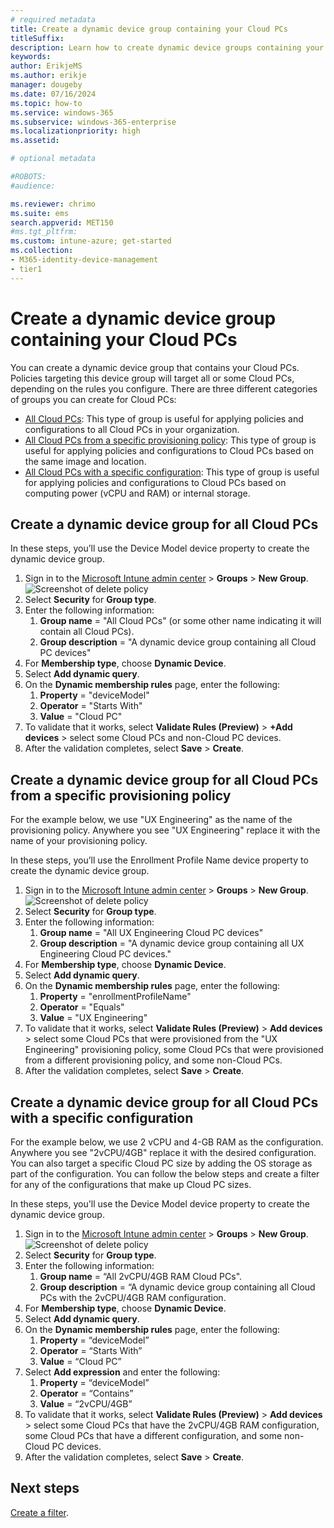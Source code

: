 ```yaml
---
# required metadata
title: Create a dynamic device group containing your Cloud PCs
titleSuffix:
description: Learn how to create dynamic device groups containing your Cloud PCs.
keywords:
author: ErikjeMS  
ms.author: erikje
manager: dougeby
ms.date: 07/16/2024
ms.topic: how-to
ms.service: windows-365
ms.subservice: windows-365-enterprise
ms.localizationpriority: high
ms.assetid: 

# optional metadata

#ROBOTS:
#audience:

ms.reviewer: chrimo
ms.suite: ems
search.appverid: MET150
#ms.tgt_pltfrm:
ms.custom: intune-azure; get-started
ms.collection:
- M365-identity-device-management
- tier1
---
```


# Create a dynamic device group containing your Cloud PCs

You can create a dynamic device group that contains your Cloud PCs. Policies targeting this device group will target all or some Cloud PCs, depending on the rules you configure. There are three different categories of groups you can create for Cloud PCs:

- [All Cloud PCs](#create-a-dynamic-device-group-for-all-cloud-pcs): This type of group is useful for applying policies and configurations to all Cloud PCs in your organization.
- [All Cloud PCs from a specific provisioning policy](#create-a-dynamic-device-group-for-all-cloud-pcs-from-a-specific-provisioning-policy): This type of group is useful for applying policies and configurations to Cloud PCs based on the same image and location.
- [All Cloud PCs with a specific configuration](#create-a-dynamic-device-group-for-all-cloud-pcs-with-a-specific-configuration): This type of group is useful for applying policies and configurations to Cloud PCs based on computing power (vCPU and RAM) or internal storage.

## Create a dynamic device group for all Cloud PCs

In these steps, you’ll use the Device Model device property to create the dynamic device group.

1. Sign in to the [Microsoft Intune admin center](https://go.microsoft.com/fwlink/?linkid=2109431) > **Groups** > **New Group**.
![Screenshot of delete policy](./media/create-dynamic-device-group-all-cloudpcs/create-group.png)
2. Select **Security** for **Group type**.
3. Enter the following information:
    1. **Group name** = "All Cloud PCs" (or some other name indicating it will contain all Cloud PCs).
    2. **Group description** = "A dynamic device group containing all Cloud PC devices"
4. For **Membership type**, choose **Dynamic Device**.
5. Select **Add dynamic query**.
6. On the **Dynamic membership rules** page, enter the following:
    1. **Property** = "deviceModel"
    2. **Operator** = "Starts With"
    3. **Value** = "Cloud PC"
7. To validate that it works, select **Validate Rules (Preview)** > **+Add devices** > select some Cloud PCs and non-Cloud PC devices.
8. After the validation completes, select **Save** > **Create**.

## Create a dynamic device group for all Cloud PCs from a specific provisioning policy

For the example below, we use "UX Engineering" as the name of the provisioning policy. Anywhere you see "UX Engineering" replace it with the name of your provisioning policy.

In these steps, you’ll use the Enrollment Profile Name device property to create the dynamic device group.

1. Sign in to the [Microsoft Intune admin center](https://go.microsoft.com/fwlink/?linkid=2109431) > **Groups** > **New Group**.
![Screenshot of delete policy](./media/create-dynamic-device-group-all-cloudpcs/create-group.png)
2. Select **Security** for **Group type**.
3. Enter the following information:
    1. **Group name** = "All UX Engineering Cloud PC devices"
    2. **Group description** = "A dynamic device group containing all UX Engineering Cloud PC devices."
4. For **Membership type**, choose **Dynamic Device**.
5. Select **Add dynamic query**.
6. On the **Dynamic membership rules** page, enter the following:
    1. **Property** = "enrollmentProfileName"
    2. **Operator** = "Equals"
    3. **Value** = "UX Engineering"
7. To validate that it works, select **Validate Rules (Preview)** > **Add devices** > select some Cloud PCs that were provisioned from the "UX Engineering" provisioning policy, some Cloud PCs that were provisioned from a different provisioning policy, and some non-Cloud PCs.
8. After the validation completes, select **Save** > **Create**.

## Create a dynamic device group for all Cloud PCs with a specific configuration

For the example below, we use 2 vCPU and 4-GB RAM as the configuration. Anywhere you see "2vCPU/4GB" replace it with the desired configuration. You can also target a specific Cloud PC size by adding the OS storage as part of the configuration. You can follow the below steps and create a filter for any of the configurations that make up Cloud PC sizes.

In these steps, you'll use the Device Model device property to create the dynamic device group.

1. Sign in to the [Microsoft Intune admin center](https://go.microsoft.com/fwlink/?linkid=2109431) > **Groups** > **New Group**.
![Screenshot of delete policy](./media/create-dynamic-device-group-all-cloudpcs/create-group.png)
2. Select **Security** for **Group type**.
3. Enter the following information:
    1. **Group name** = “All 2vCPU/4GB RAM Cloud PCs".
    2. **Group description** = “A dynamic device group containing all Cloud PCs with the 2vCPU/4GB RAM configuration.
4. For **Membership type**, choose **Dynamic Device**.
5. Select **Add dynamic query**.
6. On the **Dynamic membership rules** page, enter the following:
    1. **Property** = “deviceModel”
    2. **Operator** = “Starts With”
    3. **Value** = “Cloud PC”
7. Select **Add expression** and enter the following:
    1. **Property** = “deviceModel”
    2. **Operator** = “Contains”
    3. **Value** = “2vCPU/4GB”
8. To validate that it works, select **Validate Rules (Preview)** > **Add devices** > select some Cloud PCs that have the 2vCPU/4GB RAM configuration, some Cloud PCs that have a different configuration, and some non-Cloud PC devices.
9. After the validation completes, select **Save** > **Create**.

<!-- ########################## -->
## Next steps

[Create a filter](create-filter.md).
